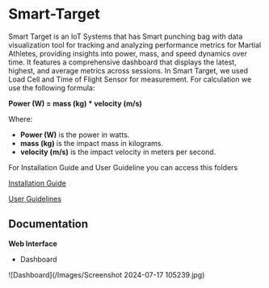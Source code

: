 ﻿# Smart-Target
Smart Target is an IoT Systems that has Smart punching bag with data visualization tool for tracking and analyzing performance metrics for Martial Athletes, providing insights into power, mass, and speed dynamics over time. It features a comprehensive dashboard that displays the latest, highest, and average metrics across sessions. In Smart Target, we used Load Cell and Time of Flight Sensor for measurement. For calculation we use the following formula:

**Power (W) = mass (kg) * velocity (m/s)**

Where:
- **Power (W)** is the power in watts.
- **mass (kg)** is the impact mass in kilograms.
- **velocity (m/s)** is the impact velocity in meters per second.


For Installation Guide and User Guideline you can access this folders

[Installation Guide](https://github.com/A-ARahman/TA-SmartTarget/tree/main/Installation)

[User Guidelines](https://github.com/A-ARahman/TA-SmartTarget/blob/main/User%20Guidelines/readme.md)

## Documentation

**Web Interface**
- Dashboard

![Dashboard](/Images/Screenshot 2024-07-17 105239.jpg)
